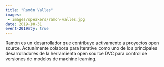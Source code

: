 ```yaml
---
title: "Ramón Valles"
images:
 - images/speakers/ramon-valles.jpg
date: 2019-10-31
event-2019mty: true
---
```


Ramón es un desarrollador que contribuye activamente a proyectos open source. Actualmente colabora para Iterative como uno de los principales desarrolladores de la herramienta open source DVC para control de versiones de modelos de machine learning.